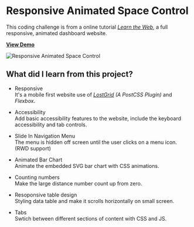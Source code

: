 # Responsive Animated Space Control

This coding challenge is from a online tutorial [*Learn the Web*](https://learn-the-web.algonquindesign.ca/), a full responsive, animated dashboard website.  

[**View Demo**](https://pamcy.github.io/50Websites/39-admin-space-control/)

![Responsive Animated Space Control](./dist/imgs/demo-youtube.png)


## What did I learn from this project?

- Responsive  
It's a mobile first website use of *[LostGrid](http://lostgrid.org/) (A PostCSS Plugin)* and *Flexbox*.

- Accessibility  
Add basic accessibility features to the website, include the keyboard accessibility and tab controls.

- Slide In Navigation Menu  
The menu is hidden off screen until the user clicks on a menu icon. (RWD support)

- Animated Bar Chart  
Animate the embedded SVG bar chart with CSS animations.

- Counting numbers  
Make the large distance number count up from zero.

- Resoponsive table design  
Styling data table and make it scrolls horizontally on small screen.

- Tabs  
Swtich between different sections of content with CSS and JS.
